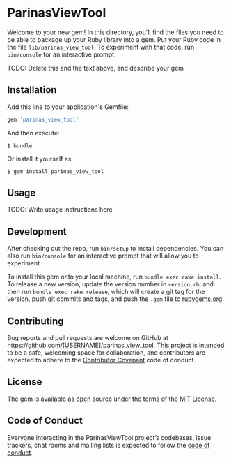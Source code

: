 # ParinasViewTool

Welcome to your new gem! In this directory, you'll find the files you need to be able to package up your Ruby library into a gem. Put your Ruby code in the file `lib/parinas_view_tool`. To experiment with that code, run `bin/console` for an interactive prompt.

TODO: Delete this and the text above, and describe your gem

## Installation

Add this line to your application's Gemfile:

```ruby
gem 'parinas_view_tool'
```

And then execute:

    $ bundle

Or install it yourself as:

    $ gem install parinas_view_tool

## Usage

TODO: Write usage instructions here

## Development

After checking out the repo, run `bin/setup` to install dependencies. You can also run `bin/console` for an interactive prompt that will allow you to experiment.

To install this gem onto your local machine, run `bundle exec rake install`. To release a new version, update the version number in `version.rb`, and then run `bundle exec rake release`, which will create a git tag for the version, push git commits and tags, and push the `.gem` file to [rubygems.org](https://rubygems.org).

## Contributing

Bug reports and pull requests are welcome on GitHub at https://github.com/[USERNAME]/parinas_view_tool. This project is intended to be a safe, welcoming space for collaboration, and contributors are expected to adhere to the [Contributor Covenant](http://contributor-covenant.org) code of conduct.

## License

The gem is available as open source under the terms of the [MIT License](https://opensource.org/licenses/MIT).

## Code of Conduct

Everyone interacting in the ParinasViewTool project’s codebases, issue trackers, chat rooms and mailing lists is expected to follow the [code of conduct](https://github.com/[USERNAME]/parinas_view_tool/blob/master/CODE_OF_CONDUCT.md).
